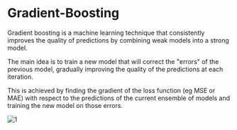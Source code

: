 # Gradient-Boosting

Gradient boosting is a machine learning technique that consistently improves the quality of predictions by combining weak models into a strong model.

The main idea is to train a new model that will correct the "errors" of the previous model, gradually improving the quality of the predictions at each iteration.

This is achieved by finding the gradient of the loss function (eg MSE or MAE) with respect to the predictions of the current ensemble of models and training the new model on those errors.

![1](https://storage.yandexcloud.net/klms-public/production/learning-content/55/1255/22321/64360/300276/gradient_boosting_2.gif)
